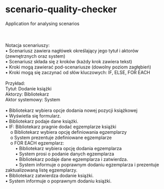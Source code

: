 # scenario-quality-checker
Application for analysing scenarios<br /><br />
<br /><br />
Notacja scenariuszy:<br />
• Scenariusz zawiera nagłówek określający jego tytuł i aktorów (zewnętrznych oraz system)<br />
• Scenariusz składa się z kroków (każdy krok zawiera tekst)<br />
• Kroki mogą zawierać pod-scenariusze (dowolny poziom zagłębień)<br />
• Kroki mogą się zaczynać od słów kluczowych: IF, ELSE, FOR EACH<br />
<br />
Przykład:<br />
Tytuł: Dodanie książki<br />
Aktorzy:  Bibliotekarz<br />
Aktor systemowy: System<br />
<br />
• Bibliotekarz wybiera opcje dodania nowej pozycji książkowej<br />
• Wyświetla się formularz.<br />
• Bibliotekarz podaje dane książki.<br />
• IF: Bibliotekarz pragnie dodać egzemplarze książki<br />
&nbsp; &nbsp; o Bibliotekarz wybiera opcję definiowania egzemplarzy<br />
&nbsp; &nbsp; o System prezentuje zdefiniowane egzemplarze<br />
&nbsp; &nbsp; o FOR EACH egzemplarz:<br />
&nbsp; &nbsp; &nbsp; &nbsp; • Bibliotekarz wybiera opcję dodania egzemplarza<br />
&nbsp; &nbsp; &nbsp; &nbsp; • System prosi o podanie danych egzemplarza<br />
&nbsp; &nbsp; &nbsp; &nbsp; • Bibliotekarz podaje dane egzemplarza i zatwierdza.<br />
&nbsp; &nbsp; &nbsp; &nbsp; • System informuje o poprawnym dodaniu egzemplarza i prezentuje zaktualizowaną listę egzemplarzy.<br />
• Bibliotekarz zatwierdza dodanie książki.<br />
• System informuje o poprawnym dodaniu książki.

